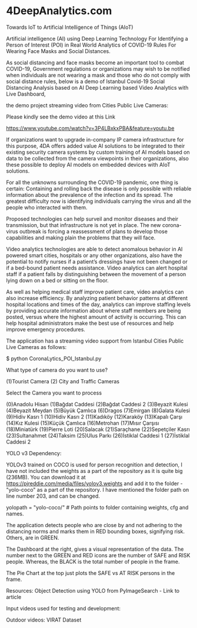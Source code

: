 # 4DeepAnalytics.com
Towards IoT to Artificial Intelligence of Things (AIoT) 

Artificial intelligence (AI) using Deep Learning Technology For Identifying a Person of Interest (POI) in Real World Analytics of COVID-19 Rules For Wearing Face Masks and Social Distances.

As social distancing and face masks become an important tool to combat COVID-19, Government regulations or organizations may wish to be notified when individuals are not wearing a mask and those who do not comply with social distance rules, below is a demo of Istanbul Covid-19 Social Distancing Analysis based on AI Deep Learning based Video Analytics with Live Dashboard,

the demo project streaming video from Cities Public Live Cameras:

Please kindly see the demo video at this Link

https://www.youtube.com/watch?v=3P4LBxkxPBA&feature=youtu.be

If organizations want to upgrade in-company IP camera infrastructure for this purpose, 4DA offers added value AI solutions to be integrated to their existing security camera systems by custom training of AI models based on data to be collected from the camera viewpoints in their organizations, also these possible to deploy AI models on embedded devices with AIoT solutions.

For all the unknowns surrounding the COVID-19 pandemic, one thing is certain: Containing and rolling back the disease is only possible with reliable information about the prevalence of the infection and its spread. The greatest difficulty now is identifying individuals carrying the virus and all the people who interacted with them.

Proposed technologies can help surveil and monitor diseases and their transmission, but that infrastructure is not yet in place. The new corona-virus outbreak is forcing a reassessment of plans to develop those capabilities and making plain the problems that they will face.

Video analytics technologies are able to detect anomalous behavior in AI powered smart cities, hospitals or any other organizations, also have the potential to notify nurses if a patient’s dressings have not been changed or if a bed-bound patient needs assistance. Video analytics can alert hospital staff if a patient falls by distinguishing between the movement of a person lying down on a bed or sitting on the floor.

As well as helping medical staff improve patient care, video analytics can also increase efficiency. By analyzing patient behavior patterns at different hospital locations and times of the day, analytics can improve staffing levels by providing accurate information about where staff members are being posted, versus where the highest amount of activity is occurring. This can help hospital administrators make the best use of resources and help improve emergency procedures.

The application has a streaming video support from Istanbul Cities Public Live Cameras as follows:

$ python CoronaLytics_POI_Istanbul.py

What type of camera do you want to use?

 (1)Tourist Camera
 (2) City and Traffic Cameras
 
Select the Camera you want to process

(0)Anadolu Hisarı
(1)Bağdat Caddesi 
(2)Bağdat Caddesi 2 
(3)Beyazit Kulesi
(4)Beyazit Meydan 
(5)Büyük Çamlıca 
(6)Dragos
(7)Emirgan 
(8)Galata Kulesi
(9)Hidiv Kasrı 1 
(10)Hidiv Kasrı 2 
(11)Kadıköy 
(12)Karaköy 
(13)Kapalı Çarşı 
(14)Kız Kulesi 
(15)Küçük Çamlıca
(16)Metrohan 
(17)Mısır Çarşısı 
(18)Miniatürk 
(19)Pierre Loti 
(20)Salacak 
(21)Saraçhane 
(22)Sepetçiler Kasrı 
(23)Sultanahmet 
(24)Taksim 
(25)Ulus Parkı 
(26)İstiklal Caddesi 1
(27)İstiklal Caddesi 2

YOLO v3 Dependency:

YOLOv3 trained on COCO is used for person recognition and detection, I have not included the weights as a part of the repository as it is quite big (236MB). You can download it at https://pjreddie.com/media/files/yolov3.weights and add it to the folder - "yolo-coco" as a part of the repository. I have mentioned the folder path on line number 203, and can be changed.

yolopath = "yolo-coco/" # Path points to folder containing weights, cfg and names.

The application detects people who are close by and not adhering to the distancing norms and marks them in RED bounding boxes, signifying risk. Others, are in GREEN.

The Dashboard at the right, gives a visual representation of the data. The number next to the GREEN and RED icons are the number of SAFE and RISK people. Whereas, the BLACK is the total number of people in the frame.

The Pie Chart at the top just plots the SAFE vs AT RISK persons in the frame.

Resources:
Object Detection using YOLO from PyImageSearch - Link to article

Input videos used for testing and development:

Outdoor videos: VIRAT Dataset
